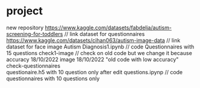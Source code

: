 # project
new repository
https://www.kaggle.com/datasets/fabdelja/autism-screening-for-toddlers // link dataset for questionnaires
https://www.kaggle.com/datasets/cihan063/autism-image-data             // link dataset for face image 
Autism Diagnosis1.ipynb                                                // code Questionnaires with 15 questions
check1-image    // check on old code but we change it because accuracy  18/10/2022
image           18/10/2022  "old code with low accuracy"
check-questionnaires  
questionaire.h5 with 10 question only after edit
questions.ipynp                        // code questionnaires with 10 questions only

